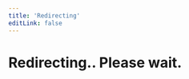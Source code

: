 ```yaml
---
title: 'Redirecting'
editLink: false
---
```


<script setup>
window.location.href = "https://auth.sidebase.io/guide/application-side/session-access"
</script>

<h1 class="text-center">
  Redirecting.. Please wait.
</h1>
